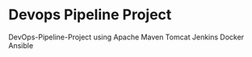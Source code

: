 # Devops Pipeline Project


DevOps-Pipeline-Project using Apache Maven Tomcat Jenkins Docker Ansible
